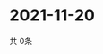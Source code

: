 # 2021-11-20
  共 0条

  <!-- BEGIN -->
  <!-- 最后更新时间Sat Nov 20 2021 11:02:41 GMT+0000 (Coordinated Universal Time) -->
  
  <!-- END -->
  
  